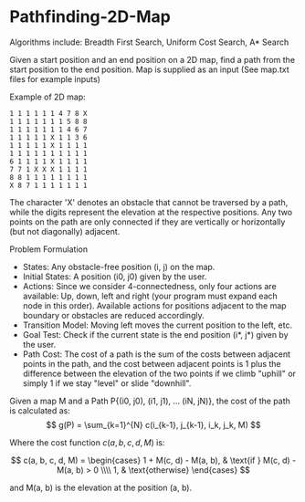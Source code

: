 # Pathfinding-2D-Map
Algorithms include: Breadth First Search, Uniform Cost Search, A* Search

Given a start position and an end position on a 2D map, find a path from the start position to the end position. Map is supplied as an input (See map.txt files for example inputs)

Example of 2D map:
```
1 1 1 1 1 1 4 7 8 X
1 1 1 1 1 1 1 5 8 8
1 1 1 1 1 1 1 4 6 7
1 1 1 1 1 X 1 1 3 6
1 1 1 1 1 X 1 1 1 1
1 1 1 1 1 1 1 1 1 1
6 1 1 1 1 X 1 1 1 1
7 7 1 X X X 1 1 1 1
8 8 1 1 1 1 1 1 1 1
X 8 7 1 1 1 1 1 1 1
```

The character 'X' denotes an obstacle that cannot be traversed by a path, while the digits represent the elevation at the respective positions. Any two points on the path are only connected if they are vertically or horizontally (but not diagonally) adjacent.

Problem Formulation
- States: Any obstacle-free position (i, j) on the map.
- Initial States: A position (i0, j0) given by the user.
- Actions: Since we consider 4-connectedness, only four actions are available: Up, down, left and right (your program must expand each node in this order). Available actions for positions adjacent to the map boundary or obstacles are reduced accordingly.
- Transition Model: Moving left moves the current position to the left, etc.
- Goal Test: Check if the current state is the end position (i*, j*) given by the user.
- Path Cost: The cost of a path is the sum of the costs between adjacent points in the path, and the cost between adjacent points is 1 plus the difference between the elevation of the two points if we climb "uphill" or simply 1 if we stay "level" or slide "downhill".


Given a map M and a Path P{(i0, j0), (i1, j1), ... (iN, jN)}, the cost of the path is calculated as:
$$
g(P) = \sum_{k=1}^{N} c(i_{k-1}, j_{k-1}, i_k, j_k, M)
$$

Where the cost function $c(a, b, c, d, M)$ is:

$$
c(a, b, c, d, M) =
\begin{cases}
1 + M(c, d) - M(a, b), & \text{if } M(c, d) - M(a, b) > 0 \\\\
1, & \text{otherwise}
\end{cases}
$$

and M(a, b) is the elevation at the position (a, b). 
